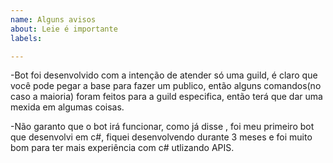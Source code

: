```yaml
---
name: Alguns avisos
about: Leie é importante
labels: 

---
```


-Bot foi desenvolvido com a intenção de atender só uma guild, é claro que você pode pegar a base para fazer um publico, então alguns comandos(no caso a maioria) foram feitos para a guild especifica, então terá que dar uma mexida em algumas coisas.

-Não garanto que o bot irá funcionar, como já disse , foi meu primeiro bot que desenvolvi em c#, fiquei desenvolvendo durante 3 meses e foi muito bom para ter mais experiência com c# utlizando APIS.
